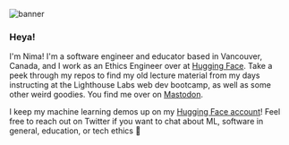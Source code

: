 ![banner](https://user-images.githubusercontent.com/6765188/176872439-1bce8149-fdb1-4287-8bfc-b8e3459c2f03.png)

### Heya!

I'm Nima! I'm a software engineer and educator based in Vancouver, Canada, and I work as an Ethics Engineer over at [Hugging Face](https://huggingface.co). Take a peek through my repos to find my old lecture material from my days instructing at the Lighthouse Labs web dev bootcamp, as well as some other weird goodies. You find me over on <a rel="me" href="https://hci.social/@nima">Mastodon</a>.

I keep my machine learning demos up on my [Hugging Face account](https://huggingface.co/NimaBoscarino)! Feel free to reach out on Twitter if you want to chat about ML, software in general, education, or tech ethics 🤗
